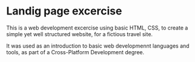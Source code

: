 # Landig page excercise
This is a web development excercise using basic HTML, CSS, to create a simple yet well structured website, for a fictious travel site.

It was used as an introduction to basic web developmennt languages and tools, as part of a Cross-Platform Development degree.

